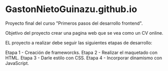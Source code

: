 # GastonNietoGuinazu.github.io

Proyecto final del curso "Primeros pasos del desarrollo frontend".

Objetivo del proyecto crear una pagina web que se vea como un CV online.

EL proyecto a realizar debe seguir las siguientes etapas de desarrollo:

Etapa 1 - Creación de frameworcks.
Etapa 2 - Realizar el maquetado con HTML.
Etapa 3 - Darle estilo con CSS.
Etapa 4 - Incorporar dinamismo con JavaScript.
